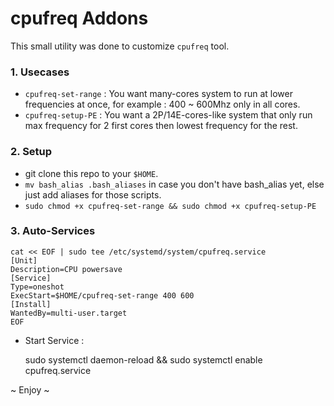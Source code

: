 cpufreq Addons 
======================================
This small utility was done to customize `cpufreq` tool.

### 1. Usecases
- `cpufreq-set-range` : You want many-cores system to run at lower frequencies at once, for example : 400 ~ 600Mhz only in all cores.
- `cpufreq-setup-PE` : You want a 2P/14E-cores-like system that only run max frequency for 2 first cores then lowest frequency for the rest.

### 2. Setup 
- git clone this repo to your `$HOME`.
- `mv bash_alias .bash_aliases` in case you don't have bash_alias yet, else just add aliases for those scripts.
- `sudo chmod +x cpufreq-set-range && sudo chmod +x cpufreq-setup-PE`

### 3. Auto-Services
    
    cat << EOF | sudo tee /etc/systemd/system/cpufreq.service
    [Unit]
    Description=CPU powersave
    [Service]
    Type=oneshot
    ExecStart=$HOME/cpufreq-set-range 400 600
    [Install]
    WantedBy=multi-user.target
    EOF

- Start Service :

    sudo systemctl daemon-reload && sudo systemctl enable cpufreq.service

~ Enjoy ~
